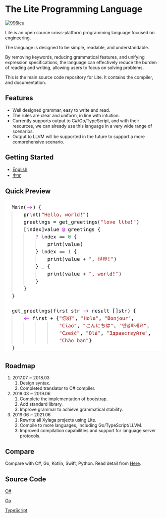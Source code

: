 # The Lite Programming Language
<p>
  <a href="https://github.com/996icu/996.ICU/blob/master/LICENSE_CN">
    <img alt="996icu" src="https://img.shields.io/badge/license-NPL%20%28The%20996%20Prohibited%20License%29-blue.svg">
  </a>
</p>

Lite is an open source cross-platform programming language focused on engineering.

The language is designed to be simple, readable, and understandable.

By removing keywords, reducing grammatical features, and unifying expression specifications, the language can effectively reduce the burden of reading and writing, allowing users to focus on solving problems.

This is the main source code repository for Lite. It contains the compiler, and documentation.

## Features
- Well designed grammar, easy to write and read.
- The rules are clear and uniform, in line with intuition.
- Currently supports output to C#/Go/TypeScript, and with their resources, we can already use this language in a very wide range of scenarios.
- Output to LLVM will be supported in the future to support a more comprehensive scenario.

## Getting Started
- [English](./book-en/document.md)
- [中文](./book-zh/document.md)

## Quick Preview

![preview](./res/readme.png)

## Roadmap
1. 2017.07 ~ 2018.03 
    1. Design syntax.
    1. Completed translator to C# compiler.
1. 2018.03 ~ 2019.06
    1. Complete the implementation of bootstrap.
    1. Add standard library.
    1. Improve grammar to achieve grammatical stability.
1. 2019.06 ~ 2021.06
    1. Rewrite all Xylaga projects using Lite.
    1. Compile to more languages, including Go/TypeScript/LLVM.
    1. Improved compilation capabilities and support for language server protocols.

## Compare
Compare with C#, Go, Kotlin, Swift, Python.
Read detail from [Here](./Compare.md).  
## Source Code
[C#](https://github.com/kulics/lite-csharp)

[Go](https://github.com/kulics/lite-go)

[TypeScript](https://github.com/kulics/lite-typescript)